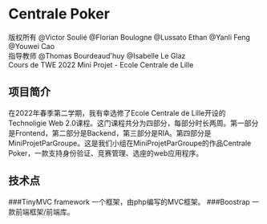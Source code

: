 # Centrale Poker
版权所有 @Victor Soulié @Florian Boulogne @Lussato Ethan @Yanli Feng @Youwei Cao  
指导教师 @Thomas Bourdeaud'huy @Isabelle Le Glaz  
Cours de TWE 2022 Mini Projet - Ecole Centrale de Lille

## 项目简介
在2022年春季第二学期，我有幸选修了Ecole Centrale de Lille开设的Technoligie Web 2.0课程。这门课程共分为四部分，每部分时长两周。第一部分是Frontend，第二部分是Backend，第三部分是RIA。第四部分是MiniProjetParGroupe。这是我们小组在MiniProjetParGroupe的作品Centrale Poker，一款支持身份验证、竞赛管理、选座的web应用程序。
## 技术点
###TinyMVC framework
一个框架，由php编写的MVC框架。
###Boostrap
一款前端框架/前端库。
